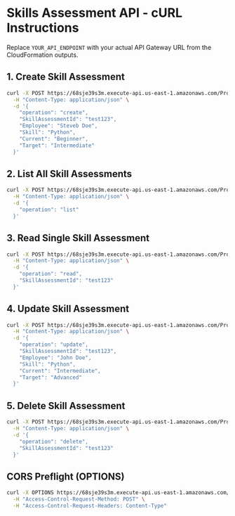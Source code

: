 # Skills Assessment API - cURL Instructions

Replace `YOUR_API_ENDPOINT` with your actual API Gateway URL from the CloudFormation outputs.

## 1. Create Skill Assessment
```bash
curl -X POST https://68sje39s3m.execute-api.us-east-1.amazonaws.com/Prod/skills-assessments \
  -H "Content-Type: application/json" \
  -d '{
    "operation": "create",
    "SkillAssessmentId": "test123",
    "Employee": "Steveb Doe",
    "Skill": "Python",
    "Current": "Beginner",
    "Target": "Intermediate"
  }'
```

## 2. List All Skill Assessments
```bash
curl -X POST https://68sje39s3m.execute-api.us-east-1.amazonaws.com/Prod/skills-assessments \
  -H "Content-Type: application/json" \
  -d '{
    "operation": "list"
  }'
```

## 3. Read Single Skill Assessment
```bash
curl -X POST https://68sje39s3m.execute-api.us-east-1.amazonaws.com/Prod/skills-assessments \
  -H "Content-Type: application/json" \
  -d '{
    "operation": "read",
    "SkillAssessmentId": "test123"
  }'
```

## 4. Update Skill Assessment
```bash
curl -X POST https://68sje39s3m.execute-api.us-east-1.amazonaws.com/Prod/skills-assessments \
  -H "Content-Type: application/json" \
  -d '{
    "operation": "update",
    "SkillAssessmentId": "test123",
    "Employee": "John Doe",
    "Skill": "Python",
    "Current": "Intermediate",
    "Target": "Advanced"
  }'
```

## 5. Delete Skill Assessment
```bash
curl -X POST https://68sje39s3m.execute-api.us-east-1.amazonaws.com/Prod/skills-assessments \
  -H "Content-Type: application/json" \
  -d '{
    "operation": "delete",
    "SkillAssessmentId": "test123"
  }'
```

## CORS Preflight (OPTIONS)
```bash
curl -X OPTIONS https://68sje39s3m.execute-api.us-east-1.amazonaws.com/Prod/skills-assessments \
  -H "Access-Control-Request-Method: POST" \
  -H "Access-Control-Request-Headers: Content-Type"
```